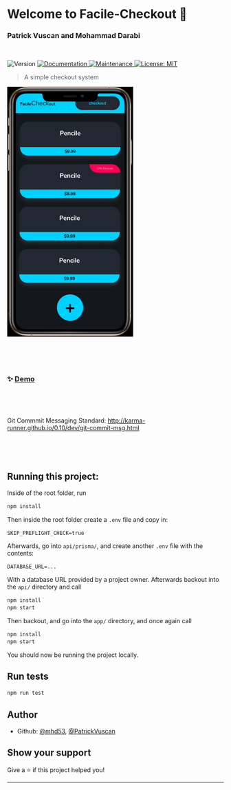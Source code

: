 <h1>Welcome to Facile-Checkout 👋</h1>
<h3>Patrick Vuscan and Mohammad Darabi</h3>

<p>&nbsp;</p>

<p>
  <img alt="Version" src="https://img.shields.io/badge/version-0.0.1-blue.svg?cacheSeconds=2592000" />
  <a href="https://github.com/csc301-fall-2020/assignment-1-65-patrickvuscan-mohammaddarabi#readme" target="_blank">
    <img alt="Documentation" src="https://img.shields.io/badge/documentation-yes-brightgreen.svg" />
  </a>
  <a href="https://github.com/csc301-fall-2020/assignment-1-65-patrickvuscan-mohammaddarabi/graphs/commit-activity" target="_blank">
    <img alt="Maintenance" src="https://img.shields.io/badge/Maintained%3F-yes-green.svg" />
  </a>
  <a href="#" target="_blank">
    <img alt="License: MIT" src="https://img.shields.io/github/license/mhd53,  Avatar/Facile-Checkout" />
  </a>
</p>

> A simple checkout system

<img src="_prototypes/01_facile_item_list.png" style="zoom:70%;" />

<p>&nbsp;</p>
<p>&nbsp;</p>

### ✨ [Demo](https://facilecheckout.netlify.app/)

<p>&nbsp;</p>
<p>&nbsp;</p>

Git Commmit Messaging Standard:
<http://karma-runner.github.io/0.10/dev/git-commit-msg.html>

<p>&nbsp;</p>
<p>&nbsp;</p>

## Running this project:

Inside of the root folder, run

```sh
npm install
```

Then inside the root folder create a `.env` file and copy in:

```
SKIP_PREFLIGHT_CHECK=true
```

Afterwards, go into `api/prisma/`, and create another `.env` file with the contents:

```
DATABASE_URL=...
```

With a database URL provided by a project owner. Afterwards backout into the `api/` directory and call

```sh
npm install
npm start
```

Then backout, and go into the `app/` directory, and once again call

```sh
npm install
npm start
```

You should now be running the project locally.

## Run tests

```sh
npm run test
```

## Author

-   Github: [@mhd53](https://github.com/mhd53), [@PatrickVuscan](https://github.com/PatrickVuscan)

## Show your support

Give a ⭐️ if this project helped you!

---
